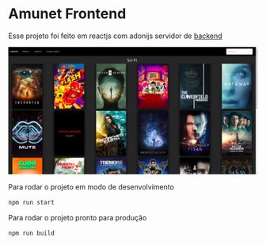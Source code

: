 # Amunet Frontend

Esse projeto foi feito em reactjs com adonijs servidor de [backend](https://github.com/Pettrus/amunet-api)

![Screenshot 1](https://github.com/Pettrus/amunet-frontend/blob/master/screenshot1.jpg)

Para rodar o projeto em modo de desenvolvimento
```bash
npm run start
```

Para rodar o projeto pronto para produção
```bash
npm run build
```
